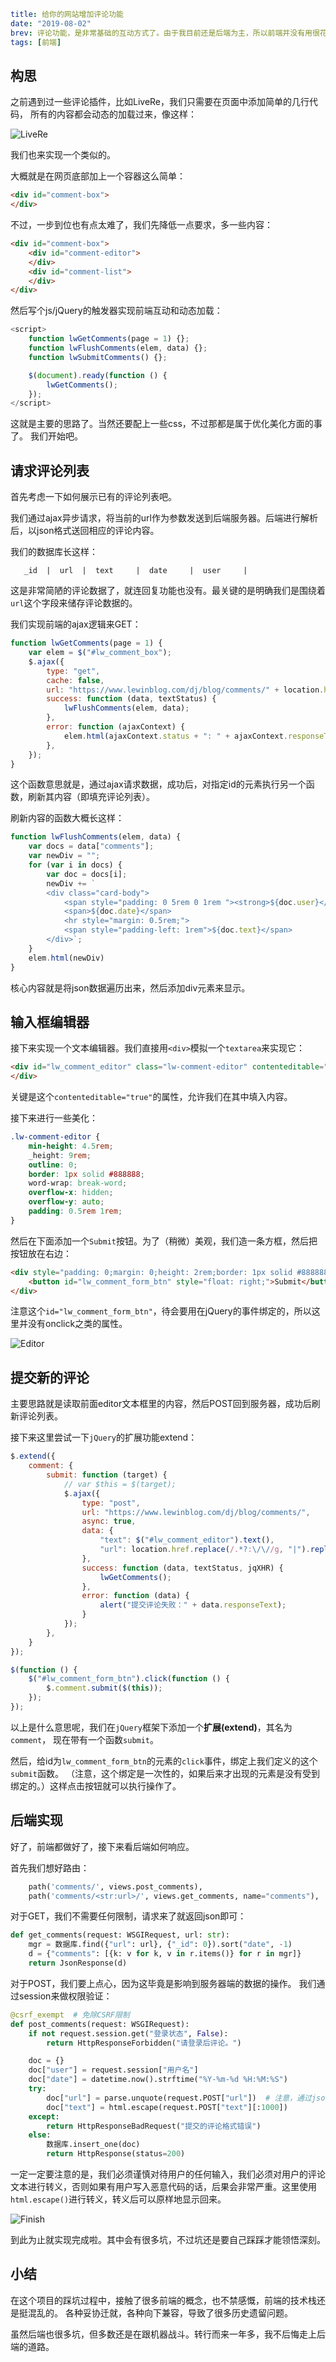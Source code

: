 ```yaml lw-blog-meta
title: 给你的网站增加评论功能
date: "2019-08-02"
brev: 评论功能，是非常基础的互动方式了。由于我目前还是后端为主，所以前端并没有用很花哨的展示。在实现的过程中，算是体会了一下jQuery的开发风格。
tags: [前端]
```


## 构思

之前遇到过一些评论插件，比如LiveRe，我们只需要在页面中添加简单的几行代码，
所有的内容都会动态的加载过来，像这样：

![LiveRe](../../tech-blog-pic/2019/2019-08-02-livere.png)

我们也来实现一个类似的。

大概就是在网页底部加上一个容器这么简单：

```html
<div id="comment-box">
</div>
```

不过，一步到位也有点太难了，我们先降低一点要求，多一些内容：

```html
<div id="comment-box">
    <div id="comment-editor">
    </div>
    <div id="comment-list">
    </div>
</div>
```

然后写个js/jQuery的触发器实现前端互动和动态加载：

```js
<script>
    function lwGetComments(page = 1) {};
    function lwFlushComments(elem, data) {};
    function lwSubmitComments() {};

    $(document).ready(function () {
        lwGetComments();
    });
</script>
```

这就是主要的思路了。当然还要配上一些css，不过那都是属于优化美化方面的事了。
我们开始吧。

## 请求评论列表

首先考虑一下如何展示已有的评论列表吧。

我们通过ajax异步请求，将当前的url作为参数发送到后端服务器。后端进行解析后，以json格式送回相应的评论内容。

我们的数据库长这样：

```text
   _id  |  url  |  text     |  date     |  user     |
```

这是非常简陋的评论数据了，就连回复功能也没有。最关键的是明确我们是围绕着`url`这个字段来储存评论数据的。

我们实现前端的ajax逻辑来GET：

```js
function lwGetComments(page = 1) {
    var elem = $("#lw_comment_box");
    $.ajax({
        type: "get",
        cache: false,
        url: "https://www.lewinblog.com/dj/blog/comments/" + location.href.replace(/.*?:\/\//g, "|").replace(/\//g, "|") + "/" + page + "/",
        success: function (data, textStatus) {
            lwFlushComments(elem, data);
        },
        error: function (ajaxContext) {
            elem.html(ajaxContext.status + ": " + ajaxContext.responseText);
        },
    });
}
```

这个函数意思就是，通过ajax请求数据，成功后，对指定id的元素执行另一个函数，刷新其内容（即填充评论列表）。

刷新内容的函数大概长这样：

```js
function lwFlushComments(elem, data) {
    var docs = data["comments"];
    var newDiv = "";
    for (var i in docs) {
        var doc = docs[i];
        newDiv += `
        <div class="card-body">
            <span style="padding: 0 5rem 0 1rem "><strong>${doc.user}</strong></span>
            <span>${doc.date}</span>
            <hr style="margin: 0.5rem;">
            <span style="padding-left: 1rem">${doc.text}</span>
        </div>`;
    }
    elem.html(newDiv)
}
```

核心内容就是将json数据遍历出来，然后添加div元素来显示。

## 输入框编辑器

接下来实现一个文本编辑器。我们直接用`<div>`模拟一个`textarea`来实现它：

```html
<div id="lw_comment_editor" class="lw-comment-editor" contenteditable="true" style="margin: 0">
</div>
```

关键是这个`contenteditable="true"`的属性，允许我们在其中填入内容。

接下来进行一些美化：

```css
.lw-comment-editor {
    min-height: 4.5rem;
    _height: 9rem;
    outline: 0;
    border: 1px solid #888888;
    word-wrap: break-word;
    overflow-x: hidden;
    overflow-y: auto;
    padding: 0.5rem 1rem;
}
```

然后在下面添加一个`Submit`按钮。为了（稍微）美观，我们造一条方框，然后把按钮放在右边：

```html
<div style="padding: 0;margin: 0;height: 2rem;border: 1px solid #888888;border-top: 0;">
    <button id="lw_comment_form_btn" style="float: right;">Submit</button>
</div>
```

注意这个`id="lw_comment_form_btn"`，待会要用在jQuery的事件绑定的，所以这里并没有onclick之类的属性。

![Editor](../../tech-blog-pic/2019/2019-08-02-editor.png)

## 提交新的评论

主要思路就是读取前面editor文本框里的内容，然后POST回到服务器，成功后刷新评论列表。

接下来这里尝试一下`jQuery`的扩展功能extend：

```js
$.extend({
    comment: {
        submit: function (target) {
            // var $this = $(target);
            $.ajax({
                type: "post",
                url: "https://www.lewinblog.com/dj/blog/comments/",
                async: true,
                data: {
                    "text": $("#lw_comment_editor").text(),
                    "url": location.href.replace(/.*?:\/\//g, "|").replace(/\//g, "|"),
                },
                success: function (data, textStatus, jqXHR) {
                    lwGetComments();
                },
                error: function (data) {
                    alert("提交评论失败：" + data.responseText);
                }
            });
        },
    }
});

$(function () {
    $("#lw_comment_form_btn").click(function () {
        $.comment.submit($(this));
    });
});
```

以上是什么意思呢，我们在`jQuery`框架下添加一个**扩展(extend)**，其名为`comment`，
现在带有一个函数`submit`。

然后，给id为`lw_comment_form_btn`的元素的`click`事件，绑定上我们定义的这个`submit`函数。
（注意，这个绑定是一次性的，如果后来才出现的元素是没有受到绑定的。）这样点击按钮就可以执行操作了。

## 后端实现

好了，前端都做好了，接下来看后端如何响应。

首先我们想好路由：

```python
    path('comments/', views.post_comments),
    path('comments/<str:url>/', views.get_comments, name="comments"),
```

对于GET，我们不需要任何限制，请求来了就返回json即可：

```python
def get_comments(request: WSGIRequest, url: str):
    mgr = 数据库.find({"url": url}, {"_id": 0}).sort("date", -1)
    d = {"comments": [{k: v for k, v in r.items()} for r in mgr]}
    return JsonResponse(d)
```

对于POST，我们要上点心，因为这毕竟是影响到服务器端的数据的操作。
我们通过session来做权限验证：

```python
@csrf_exempt  # 免除CSRF限制
def post_comments(request: WSGIRequest):
    if not request.session.get("登录状态", False):
        return HttpResponseForbidden("请登录后评论。")

    doc = {}
    doc["user"] = request.session["用户名"]
    doc["date"] = datetime.now().strftime("%Y-%m-%d %H:%M:%S")
    try:
        doc["url"] = parse.unquote(request.POST["url"])  # 注意，通过json传过来的数据，是需要解码的
        doc["text"] = html.escape(request.POST["text"][:1000])
    except:
        return HttpResponseBadRequest("提交的评论格式错误")
    else:
        数据库.insert_one(doc)
        return HttpResponse(status=200)
```

一定一定要注意的是，我们必须谨慎对待用户的任何输入，我们必须对用户的评论文本进行转义，否则如果有用户写入恶意代码的话，后果会非常严重。这里使用`html.escape()`进行转义，转义后可以原样地显示回来。

![Finish](../../tech-blog-pic/2019/2019-08-02-finish.png)

到此为止就实现完成啦。其中会有很多坑，不过坑还是要自己踩踩才能领悟深刻。

## 小结

在这个项目的踩坑过程中，接触了很多前端的概念，也不禁感慨，前端的技术栈还是挺混乱的。
各种妥协迁就，各种向下兼容，导致了很多历史遗留问题。

虽然后端也很多坑，但多数还是在跟机器战斗。转行而来一年多，我不后悔走上后端的道路。
